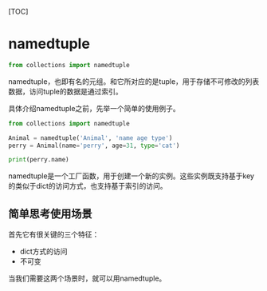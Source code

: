 [TOC]

# namedtuple

```python
from collections import namedtuple
```

namedtuple，也即有名的元组。和它所对应的是tuple，用于存储不可修改的列表数据，访问tuple的数据是通过索引。

具体介绍namedtuple之前，先举一个简单的使用例子。

```python
from collections import namedtuple

Animal = namedtuple('Animal', 'name age type')
perry = Animal(name='perry', age=31, type='cat')

print(perry.name)
```

namedtuple是一个工厂函数，用于创建一个新的实例。这些实例既支持基于key的类似于dict的访问方式，也支持基于索引的访问。

## 简单思考使用场景

首先它有很关键的三个特征：

- dict方式的访问
- 不可变

当我们需要这两个场景时，就可以用namedtuple。
